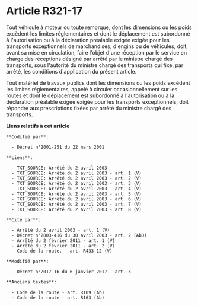 # Article R321-17

Tout véhicule à moteur ou toute remorque, dont les dimensions ou les poids excèdent les limites réglementaires et dont le
déplacement est subordonné à  l'autorisation ou à la déclaration préalable exigée exigée pour les transports exceptionnels de
marchandises, d'engins ou de véhicules, doit, avant sa mise en circulation, faire l'objet d'une réception par le service en
charge des réceptions désigné par arrêté par le ministre chargé des transports, sous l'autorité du ministre chargé des
transports qui fixe, par arrêté, les conditions d'application du présent article. 

Tout matériel de travaux publics dont les dimensions ou les poids excèdent les limites réglementaires, appelé à circuler
occasionnellement sur les routes et dont le déplacement est subordonné à  l'autorisation ou à la déclaration préalable exigée
exigée pour les transports exceptionnels, doit répondre aux prescriptions fixées par arrêté du ministre chargé des
transports.

**Liens relatifs à cet article**

	**Codifié par**:

	  - Décret n°2001-251 du 22 mars 2001

	**Liens**:

	  - TXT_SOURCE: Arrêté du 2 avril 2003
	  - TXT_SOURCE: Arrêté du 2 avril 2003 - art. 1 (V)
	  - TXT_SOURCE: Arrêté du 2 avril 2003 - art. 2 (V)
	  - TXT_SOURCE: Arrêté du 2 avril 2003 - art. 3 (V)
	  - TXT_SOURCE: Arrêté du 2 avril 2003 - art. 4 (V)
	  - TXT_SOURCE: Arrêté du 2 avril 2003 - art. 5 (V)
	  - TXT_SOURCE: Arrêté du 2 avril 2003 - art. 6 (V)
	  - TXT_SOURCE: Arrêté du 2 avril 2003 - art. 7 (V)
	  - TXT_SOURCE: Arrêté du 2 avril 2003 - art. 8 (V)

	**Cité par**:

	  - Arrêté du 2 avril 2003 - art. 1 (V)
	  - Décret n°2003-416 du 30 avril 2003 - art. 2 (AbD)
	  - Arrêté du 2 février 2011 - art. 1 (V)
	  - Arrêté du 2 février 2011 - art. 2 (V)
	  - Code de la route. - art. R433-12 (V)

	**Modifié par**:

	  - Décret n°2017-16 du 6 janvier 2017 - art. 3

	**Anciens textes**:

	  - Code de la route - art. R109 (Ab)
	  - Code de la route - art. R163 (Ab)
